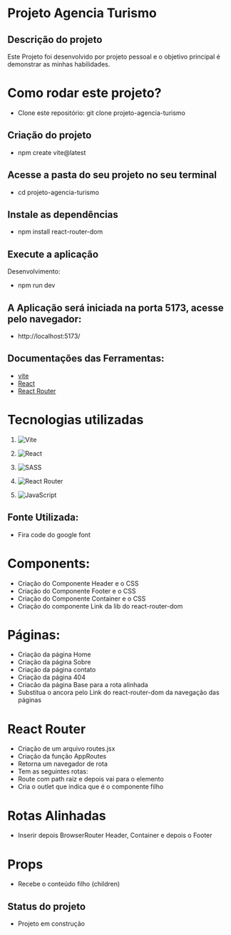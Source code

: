 # Projeto Agencia Turismo

<!-- ## Logo do projeto

 ![Logo](./src/components/img/logo.svg) -->

 ## Descrição do projeto

 Este Projeto foi desenvolvido por projeto pessoal  e o objetivo principal é demonstrar as minhas habilidades.

# Como rodar este projeto?
-  Clone este repositório: 
    git clone projeto-agencia-turismo

 ## Criação do projeto
 -   npm create vite@latest

 ## Acesse a pasta do seu projeto no seu terminal
 -   cd projeto-agencia-turismo

 ## Instale as dependências
 -   npm install react-router-dom

 ## Execute a aplicação
   Desenvolvimento:
   -  npm run dev  

## A Aplicação será iniciada na porta  5173, acesse pelo navegador:
  -   http://localhost:5173/      

## Documentações das Ferramentas:
- [vite](https://vitejs.dev/)
- [React](https://react.dev/)
- [React Router](https://reactrouter.com/en/main)

# Tecnologias utilizadas

1. ![Vite](https://img.shields.io/badge/vite-%23646CFF.svg?style=for-the-badge&logo=vite&logoColor=white)

1. ![React](https://img.shields.io/badge/react-%2320232a.svg?style=for-the-badge&logo=react&logoColor=%2361DAFB)

1. ![SASS](https://img.shields.io/badge/SASS-hotpink.svg?style=for-the-badge&logo=SASS&logoColor=white)

1. ![React Router](https://img.shields.io/badge/React_Router-CA4245?style=for-the-badge&logo=react-router&logoColor=white)

1. ![JavaScript](https://img.shields.io/badge/javascript-%23323330.svg?style=for-the-badge&logo=javascript&logoColor=%23F7DF1E)

## Fonte Utilizada:

- Fira code do google font

# Components:

- Criação do Componente Header e o CSS
- Criação do Componente Footer e o CSS
- Criação do Componente Container e o CSS
- Criação do componente Link da lib do react-router-dom

# Páginas:

- Criação da página Home
- Criação da página Sobre
- Criação da página contato
- Criação da página 404
- Criacão da página Base para a rota alinhada
- Substitua o ancora pelo Link do react-router-dom da navegação das páginas

# React Router

- Criação de um arquivo routes.jsx
- Criação da função AppRoutes
- Retorna um navegador de rota
- Tem as seguintes rotas: 
- Route com path raiz e depois vai para o elemento
- Cria o outlet que indica que é o componente filho


# Rotas Alinhadas
- Inserir depois BrowserRouter Header, Container e depois o Footer


# Props
- Recebe o conteúdo  filho (children)

## Status do projeto
- Projeto em construção

